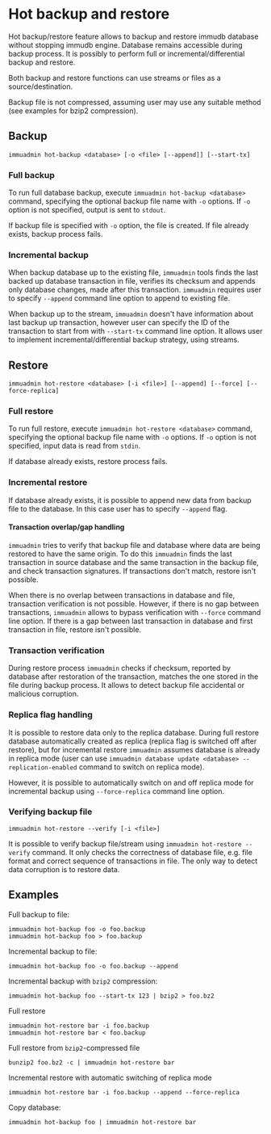 
# Hot backup and restore

<WrappedSection>

Hot backup/restore feature allows to backup and restore immudb database without stopping immudb engine. Database remains accessible during backup process. It is possibly to perform full or incremental/differential backup and restore.

Both backup and restore functions can use streams or files as a source/destination.

Backup file is not compressed, assuming user may use any suitable method (see examples for bzip2 compression).

</WrappedSection>

<WrappedSection>

## Backup

```
immuadmin hot-backup <database> [-o <file> [--append]] [--start-tx]
```

### Full backup

To run full database backup, execute `immuadmin hot-backup <database>` command, specifying the optional backup file name with `-o` options. If `-o` option is not specified, output is sent to `stdout`.

If backup file is specified with `-o` option, the file is created. If file already exists, backup process fails.

### Incremental backup

When backup database up to the existing file, `immuadmin` tools finds the last backed up database transaction in file, verifies its checksum and appends only database changes, made after this transaction. `immuadmin` requires user to specify `--append` command line option to append to existing file.

When backup up to the stream, `immuadmin` doesn't have information about last backup up transaction, however user can specify the ID of the transaction to start from with `--start-tx` command line option. It allows user to implement incremental/differential backup strategy, using streams.

</WrappedSection>

<WrappedSection>

## Restore
```
immuadmin hot-restore <database> [-i <file>] [--append] [--force] [--force-replica]
```

### Full restore

To run full restore, execute `immuadmin hot-restore <database>` command, specifying the optional backup file name with `-o` options. If `-o` option is not specified, input data is read from `stdin`.

If database already exists, restore process fails.

### Incremental restore

If database already exists, it is possible to append new data from backup file to the database. In this case user has to specify `--append` flag.

#### Transaction overlap/gap handling

`immuadmin` tries to verify that backup file and database where data are being restored to have the same origin. To do this `immuadmin` finds the last transaction in source database and the same transaction in the backup file, and check transaction signatures. If transactions don't match, restore isn't possible.

When there is no overlap between transactions in database and file, transaction verification is not possible. However, if there is no gap between transactions, `immuadmin` allows to bypass verification with `--force` command line option. If there is a gap between last transaction in database and first transaction in file, restore isn't possible.

### Transaction verification

During restore process `immuadmin` checks if checksum, reported by database after restoration of the transaction, matches the one stored in the file during backup process. It allows to detect backup file accidental or malicious corruption.

### Replica flag handling

It is possible to restore data only to the replica database. During full restore database automatically created as replica (replica flag is switched off after restore), but for incremental restore `immuadmin` assumes database is already in replica mode (user can use `immuadmin database update <database> --replication-enabled` command to switch on replica mode).

However, it is possible to automatically switch on and off replica mode for incremental backup using `--force-replica` command line option.

</WrappedSection>

<WrappedSection>

### Verifying backup file

```
immuadmin hot-restore --verify [-i <file>]
```
It is possible to verify backup file/stream using `immuadmin hot-restore --verify` command. It only checks the correctness of database file, e.g. file format and correct sequence of transactions in file. The only way to detect data corruption is to restore data.

</WrappedSection>

<WrappedSection>

## Examples

Full backup to file:
```
immuadmin hot-backup foo -o foo.backup
immuadmin hot-backup foo > foo.backup
```

Incremental backup to file:
```
immuadmin hot-backup foo -o foo.backup --append
```
Incremental backup with `bzip2` compression:
```
immuadmin hot-backup foo --start-tx 123 | bzip2 > foo.bz2
```
Full restore
```
immuadmin hot-restore bar -i foo.backup
immuadmin hot-restore bar < foo.backup
```
Full restore from `bzip2`-compressed file
```
bunzip2 foo.bz2 -c | immuadmin hot-restore bar
```
Incremental restore with automatic switching of replica mode
```
immuadmin hot-restore bar -i foo.backup --append --force-replica
```

Copy database:
```
immuadmin hot-backup foo | immuadmin hot-restore bar
```

</WrappedSection>
